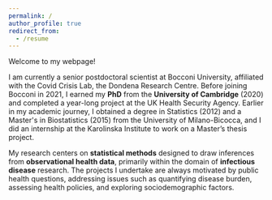 ```yaml
---
permalink: /
author_profile: true
redirect_from:
  - /resume
---
```


Welcome to my webpage!

I am currently a senior postdoctoral scientist at Bocconi University, affiliated with the Covid Crisis Lab, the Dondena Research Centre.
Before joining Bocconi in 2021, I earned my **PhD** from the **University of Cambridge** (2020) and completed a year-long project at the UK Health Security Agency.
Earlier in my academic journey, I obtained a degree in Statistics (2012) and a Master's in Biostatistics (2015) from the University of Milano-Bicocca, and I did an internship at the Karolinska Institute to work on a Master’s thesis project.

My research centers on **statistical methods** designed to draw inferences from **observational health data**, primarily within the domain of **infectious disease** research. The projects I undertake are always motivated by public health questions, addressing issues such as quantifying disease burden, assessing health policies, and exploring sociodemographic factors.
